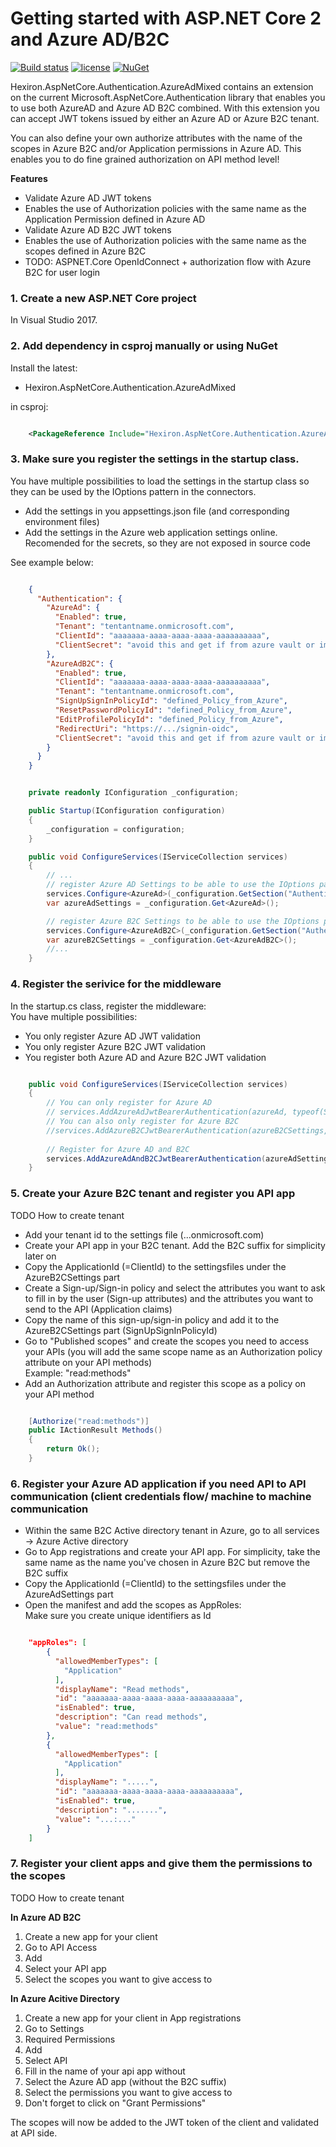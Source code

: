 # Getting started with ASP.NET Core 2 and Azure AD/B2C

[![Build status](https://ci.appveyor.com/api/projects/status/11r3paicwclfblmc/branch/master?svg=true)](https://ci.appveyor.com/project/mkeymolen/hexiron-aspnetcore-authentication-azureadmixed/branch/master)  [![license](https://img.shields.io/github/license/hexiron/Hexiron.AspNetCore.Authentication.AzureAdMixed.svg?maxAge=2592000)](https://github.com/hexiron/Hexiron.AspNetCore.Authentication.AzureAdMixed/blob/master/LICENSE)  [![NuGet](https://img.shields.io/nuget/v/Hexiron.AspNetCore.Authentication.AzureAdMixed.svg?maxAge=86400)](https://www.nuget.org/packages/Hexiron.AspNetCore.Authentication.AzureAdMixed/)

Hexiron.AspNetCore.Authentication.AzureAdMixed contains an extension on the current Microsoft.AspNetCore.Authentication library that enables  you to use both AzureAD and Azure AD B2C combined.
With this extension you can accept JWT tokens issued by either an Azure AD or Azure B2C tenant. 

You can also define your own authorize attributes with the name of the scopes in Azure B2C and/or Application permissions in Azure AD. This enables you to do fine grained authorization on API method level!

**Features**  

- Validate Azure AD JWT tokens
- Enables the use of Authorization policies with the same name as the Application Permission defined in Azure AD
- Validate Azure AD B2C JWT tokens
- Enables the use of Authorization policies with the same name as the scopes defined in Azure B2C
- TODO: ASPNET.Core OpenIdConnect + authorization flow with Azure B2C for user login

### 1. Create a new ASP.NET Core project ###
In Visual Studio 2017.
### 2. Add dependency in csproj manually or using NuGet ###
Install the latest:

- Hexiron.AspNetCore.Authentication.AzureAdMixed 

in csproj:

```xml

	<PackageReference Include="Hexiron.AspNetCore.Authentication.AzureAdMixed" Version="x.x.x" />
```

### 3. Make sure you register the settings in the startup class.

You have multiple possibilities to load the settings in the startup class so they can be used by the IOptions pattern in the connectors.  
- Add the settings in you appsettings.json file (and corresponding environment files)
- Add the settings in the Azure web application settings online. Recomended for the secrets, so they are not exposed in source code

See example below:

```json

	{
	  "Authentication": {
	    "AzureAd": {
	      "Enabled": true,
	      "Tenant": "tentantname.onmicrosoft.com",
	      "ClientId": "aaaaaaa-aaaa-aaaa-aaaa-aaaaaaaaaa",
	      "ClientSecret": "avoid this and get if from azure vault or imediately from appsettings in azure webapp"
	    },
	    "AzureAdB2C": {
	      "Enabled": true,
	      "ClientId": "aaaaaaa-aaaa-aaaa-aaaa-aaaaaaaaaa",
	      "Tenant": "tentantname.onmicrosoft.com",
	      "SignUpSignInPolicyId": "defined_Policy_from_Azure",
	      "ResetPasswordPolicyId": "defined_Policy_from_Azure",
	      "EditProfilePolicyId": "defined_Policy_from_Azure",
	      "RedirectUri": "https://.../signin-oidc",
	      "ClientSecret": "avoid this and get if from azure vault or imediately from appsettings in azure webapp"
	    }
	  }
	}
```

```csharp  

	private readonly IConfiguration _configuration;

	public Startup(IConfiguration configuration)
	{
		_configuration = configuration;
	}

    public void ConfigureServices(IServiceCollection services)
    {
		// ...
		// register Azure AD Settings to be able to use the IOptions pattern via DI
		services.Configure<AzureAd>(_configuration.GetSection("Authentication:AzureAd"));
		var azureAdSettings = _configuration.Get<AzureAd>();

		// register Azure B2C Settings to be able to use the IOptions pattern via DI
		services.Configure<AzureAdB2C>(_configuration.GetSection("Authentication:AzureAdB2C"));
		var azureB2CSettings = _configuration.Get<AzureAdB2C>();
		//...
	}
```

### 4. Register the serivice for the middleware
In the startup.cs class, register the middleware:  
You have multiple possibilities:  
- You only register Azure AD JWT validation
- You only register Azure B2C JWT validation
- You register both Azure AD and Azure B2C JWT validation
  
```csharp  

	public void ConfigureServices(IServiceCollection services)  
	{  
		// You can only register for Azure AD
		// services.AddAzureAdJwtBearerAuthentication(azureAd, typeof(Startup).Assembly);
		// You can also only register for Azure B2C
		//services.AddAzureB2CJwtBearerAuthentication(azureB2CSettings, typeof(Startup).Assembly);
	
		// Register for Azure AD and B2C
		services.AddAzureAdAndB2CJwtBearerAuthentication(azureAdSettings, azureB2CSettings, typeof(Startup).Assembly);
	}  
```

### 5. Create your Azure B2C tenant and register you API app
TODO How to create tenant

- Add your tenant id to the settings file (...onmicrosoft.com)
- Create your API app in your B2C tenant. Add the B2C suffix for simplicity later on
- Copy the ApplicationId (=ClientId) to the settingsfiles under the AzureB2CSettings part
- Create a Sign-up/Sign-in policy and select the attributes you want to ask to fill in by the user (Sign-up attributes) and the attributes you want to send to the API (Application claims)
- Copy the name of this sign-up/sign-in policy and add it to the AzureB2CSettings part (SignUpSignInPolicyId)
- Go to "Published scopes" and create the scopes you need to access your APIs (you will add the same scope name as an Authorization policy attribute on your API methods)  
Example: "read:methods"
- Add an Authorization attribute and register this scope as a policy on your API method

```csharp

	[Authorize("read:methods")]
	public IActionResult Methods()
	{
		return Ok();
	}
```

### 6. Register your Azure AD application if you need API to API communication (client credentials flow/ machine to machine communication

- Within the same B2C Active directory tenant in Azure, go to all services -> Azure Active directory
- Go to App registrations and create your API app.  For simplicity, take the same name as the name you've chosen in Azure B2C but remove the B2C suffix
- Copy the ApplicationId (=ClientId) to the settingsfiles under the AzureAdSettings part
- Open the manifest and add the scopes as AppRoles:  
Make sure you create unique identifiers as Id

```json

	"appRoles": [
	    {
	      "allowedMemberTypes": [
	        "Application"
	      ],
	      "displayName": "Read methods",
	      "id": "aaaaaaa-aaaa-aaaa-aaaa-aaaaaaaaaa",
	      "isEnabled": true,
	      "description": "Can read methods",
	      "value": "read:methods"
	    },
	    {
	      "allowedMemberTypes": [
	        "Application"
	      ],
	      "displayName": ".....",
	      "id": "aaaaaaa-aaaa-aaaa-aaaa-aaaaaaaaaa",
	      "isEnabled": true,
	      "description": ".......",
	      "value": "...:..."
	    }
	]
```

### 7. Register your client apps and give them the permissions to the scopes
TODO How to create tenant

**In Azure AD B2C**
1. Create a new app for your client
2. Go to API Access
3. Add
4. Select your API app
5. Select the scopes you want to give access to

**In Azure Acitive Directory**
1. Create a new app for your client in App registrations
2. Go to Settings
3. Required Permissions
4. Add
5. Select API
6. Fill in the name of your api app without
7. Select the Azure AD app (without the B2C suffix)
8. Select the permissions you want to give access to
9. Don't forget to click on "Grant Permissions"

The scopes will now be added to the JWT token of the client and validated at API side.